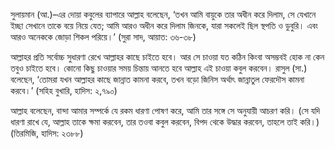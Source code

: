 সুলায়মান (আ.)–এর দোয়া কবুলের ব্যাপারে আল্লাহ বলেছেন, ‘তখন আমি বায়ুকে তার অধীন করে দিলাম, সে যেখানে ইচ্ছা সেখানে তাকে বয়ে নিয়ে যেত; আমি আরও অধীন করে দিলাম জিনকে, যারা সকলেই ছিল স্থপতি ও ডুবুরি। এবং আরও অনেককে জোড়া শিকল পরিয়ে।’ (সুরা সাদ, আয়াত: ৩৬-৩৮)

আল্লাহর প্রতি সর্বোচ্চ সুধারণা রেখে আল্লাহর কাছে চাইতে হবে। আর সে চাওয়া যত কঠিন কিংবা অসম্ভবই হোক না কেন তবুও চাইতে হবে। কোনো কিছু চাওয়ার সময় চিন্তায় আনতে হবে আল্লাহ এই চাওয়া কবুল করবেন। রাসুল (সা.) বলেছেন, ‘তোমরা যখন আল্লাহর কাছে জান্নাত কামনা করবে, তখন বড়ো জিনিস অর্থাৎ জান্নাতুল ফেরদৌস কামনা করবে।’ (সহিহ বুখারি, হাদিস: ২,৭৯০)

আল্লাহ বলেছেন, বান্দা আমার সম্পর্কে যে রকম ধারণা পোষণ করে, আমি তার সঙ্গে সে অনুযায়ী আচরণ করি। (সে যদি ধারণা রাখে যে, আল্লাহ তাকে ক্ষমা করবেন, তার তওবা কবুল করবেন, বিপদ থেকে উদ্ধার করবেন, তাহলে তাই করি।) (তিরমিজি, হাদিস: ২৩৮৮)
